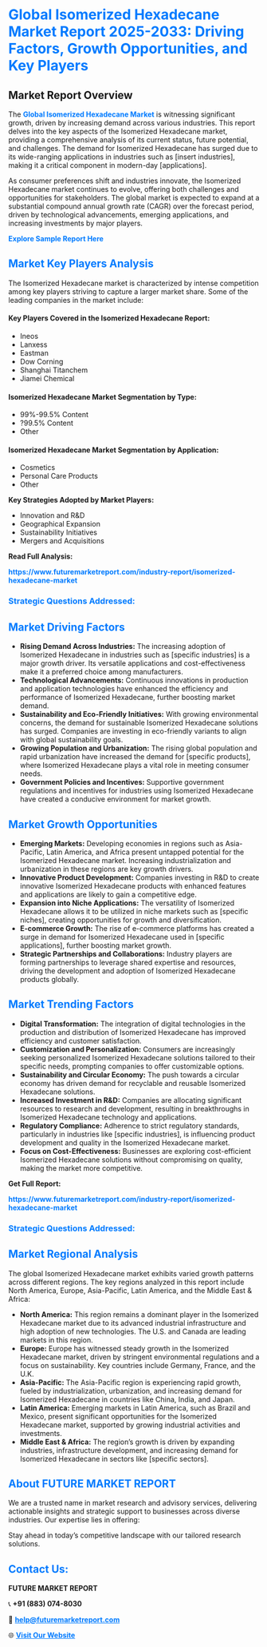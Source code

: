 <h1 style="color: #007BFF;">Global Isomerized Hexadecane Market Report 2025-2033: Driving Factors, Growth Opportunities, and Key Players</h1>

<section id="overview">
<h2>Market Report Overview</h2>
<p>The <a href="https://www.futuremarketreport.com/industry-report/isomerized-hexadecane-market" style="color: #007BFF; text-decoration: none;"><strong>Global Isomerized Hexadecane Market</strong></a> is witnessing significant growth, driven by increasing demand across various industries. This report delves into the key aspects of the Isomerized Hexadecane market, providing a comprehensive analysis of its current status, future potential, and challenges. The demand for Isomerized Hexadecane has surged due to its wide-ranging applications in industries such as [insert industries], making it a critical component in modern-day [applications].</p>
<p>As consumer preferences shift and industries innovate, the Isomerized Hexadecane market continues to evolve, offering both challenges and opportunities for stakeholders. The global market is expected to expand at a substantial compound annual growth rate (CAGR) over the forecast period, driven by technological advancements, emerging applications, and increasing investments by major players.</p>
</section>

<section id="overview">
<p><a href="https://www.futuremarketreport.com/request-sample/reportId=86965" style="color: #007BFF; text-decoration: none;"><strong>Explore Sample Report Here</strong></a></p>
</section>

<section id="key-players">
<h2 style="color: #007BFF;">Market Key Players Analysis</h2>
<p>The Isomerized Hexadecane market is characterized by intense competition among key players striving to capture a larger market share. Some of the leading companies in the market include:</p>
<h4>Key Players Covered in the Isomerized Hexadecane Report:</h4>
<ul><li>Ineos</li><li>Lanxess</li><li>Eastman</li><li>Dow Corning</li><li>Shanghai Titanchem</li><li>Jiamei Chemical</li></ul>
<h4>Isomerized Hexadecane Market Segmentation by Type:</h4>
<ul><li>99%-99.5% Content</li><li>?99.5% Content</li><li>Other</li></ul>

<h4>Isomerized Hexadecane Market Segmentation by Application:</h4>
<ul><li>Cosmetics</li><li>Personal Care Products</li><li>Other</li></ul>
<p><strong>Key Strategies Adopted by Market Players:</strong></p>
<ul>
<li>Innovation and R&D</li>
<li>Geographical Expansion</li>
<li>Sustainability Initiatives</li>
<li>Mergers and Acquisitions</li>
</ul>
</section>

<section>
<p><strong>Read Full Analysis: </strong></p><a href="https://www.futuremarketreport.com/industry-report/isomerized-hexadecane-market" style="color: #007BFF; text-decoration: none;"><strong>https://www.futuremarketreport.com/industry-report/isomerized-hexadecane-market</strong></a>
<h3 style="color: #007BFF;">Strategic Questions Addressed:</h3>
</section>

<section id="driving-factors">
<h2 style="color: #007BFF;">Market Driving Factors</h2>
<ul>
<li><strong>Rising Demand Across Industries:</strong> The increasing adoption of Isomerized Hexadecane in industries such as [specific industries] is a major growth driver. Its versatile applications and cost-effectiveness make it a preferred choice among manufacturers.</li>
<li><strong>Technological Advancements:</strong> Continuous innovations in production and application technologies have enhanced the efficiency and performance of Isomerized Hexadecane, further boosting market demand.</li>
<li><strong>Sustainability and Eco-Friendly Initiatives:</strong> With growing environmental concerns, the demand for sustainable Isomerized Hexadecane solutions has surged. Companies are investing in eco-friendly variants to align with global sustainability goals.</li>
<li><strong>Growing Population and Urbanization:</strong> The rising global population and rapid urbanization have increased the demand for [specific products], where Isomerized Hexadecane plays a vital role in meeting consumer needs.</li>
<li><strong>Government Policies and Incentives:</strong> Supportive government regulations and incentives for industries using Isomerized Hexadecane have created a conducive environment for market growth.</li>
</ul>
</section>

<section id="growth-opportunities">
<h2 style="color: #007BFF;">Market Growth Opportunities</h2>
<ul>
<li><strong>Emerging Markets:</strong> Developing economies in regions such as Asia-Pacific, Latin America, and Africa present untapped potential for the Isomerized Hexadecane market. Increasing industrialization and urbanization in these regions are key growth drivers.</li>
<li><strong>Innovative Product Development:</strong> Companies investing in R&D to create innovative Isomerized Hexadecane products with enhanced features and applications are likely to gain a competitive edge.</li>
<li><strong>Expansion into Niche Applications:</strong> The versatility of Isomerized Hexadecane allows it to be utilized in niche markets such as [specific niches], creating opportunities for growth and diversification.</li>
<li><strong>E-commerce Growth:</strong> The rise of e-commerce platforms has created a surge in demand for Isomerized Hexadecane used in [specific applications], further boosting market growth.</li>
<li><strong>Strategic Partnerships and Collaborations:</strong> Industry players are forming partnerships to leverage shared expertise and resources, driving the development and adoption of Isomerized Hexadecane products globally.</li>
</ul>
</section>

<section id="trending-factors">
<h2 style="color: #007BFF;">Market Trending Factors</h2>
<ul>
<li><strong>Digital Transformation:</strong> The integration of digital technologies in the production and distribution of Isomerized Hexadecane has improved efficiency and customer satisfaction.</li>
<li><strong>Customization and Personalization:</strong> Consumers are increasingly seeking personalized Isomerized Hexadecane solutions tailored to their specific needs, prompting companies to offer customizable options.</li>
<li><strong>Sustainability and Circular Economy:</strong> The push towards a circular economy has driven demand for recyclable and reusable Isomerized Hexadecane solutions.</li>
<li><strong>Increased Investment in R&D:</strong> Companies are allocating significant resources to research and development, resulting in breakthroughs in Isomerized Hexadecane technology and applications.</li>
<li><strong>Regulatory Compliance:</strong> Adherence to strict regulatory standards, particularly in industries like [specific industries], is influencing product development and quality in the Isomerized Hexadecane market.</li>
<li><strong>Focus on Cost-Effectiveness:</strong> Businesses are exploring cost-efficient Isomerized Hexadecane solutions without compromising on quality, making the market more competitive.</li>
</ul>
</section>

<section>
<p><strong>Get Full Report: </strong></p><a href="https://www.futuremarketreport.com/industry-report/isomerized-hexadecane-market" style="color: #007BFF; text-decoration: none;"><strong>https://www.futuremarketreport.com/industry-report/isomerized-hexadecane-market</strong></a>
<h3 style="color: #007BFF;">Strategic Questions Addressed:</h3>
</section>


<section id="regional-analysis">
<h2 style="color: #007BFF;">Market Regional Analysis</h2>
<p>The global Isomerized Hexadecane market exhibits varied growth patterns across different regions. The key regions analyzed in this report include North America, Europe, Asia-Pacific, Latin America, and the Middle East & Africa:</p>
<ul>
<li><strong>North America:</strong> This region remains a dominant player in the Isomerized Hexadecane market due to its advanced industrial infrastructure and high adoption of new technologies. The U.S. and Canada are leading markets in this region.</li>
<li><strong>Europe:</strong> Europe has witnessed steady growth in the Isomerized Hexadecane market, driven by stringent environmental regulations and a focus on sustainability. Key countries include Germany, France, and the U.K.</li>
<li><strong>Asia-Pacific:</strong> The Asia-Pacific region is experiencing rapid growth, fueled by industrialization, urbanization, and increasing demand for Isomerized Hexadecane in countries like China, India, and Japan.</li>
<li><strong>Latin America:</strong> Emerging markets in Latin America, such as Brazil and Mexico, present significant opportunities for the Isomerized Hexadecane market, supported by growing industrial activities and investments.</li>
<li><strong>Middle East & Africa:</strong> The region’s growth is driven by expanding industries, infrastructure development, and increasing demand for Isomerized Hexadecane in sectors like [specific sectors].</li>
</ul>
</section>

<footer>
<h2 style="color: #007BFF;">About FUTURE MARKET REPORT</h2>
<p>We are a trusted name in market research and advisory services, delivering actionable insights and strategic support to businesses across diverse industries. Our expertise lies in offering:</p>

<p>Stay ahead in today’s competitive landscape with our tailored research solutions.</p>

<h2 style="color: #007BFF;">Contact Us:</h2>
<p><strong>FUTURE MARKET REPORT</strong></p>
<p>📞 <strong>+91 (883) 074-8030</strong></p>
<p>📧 <strong><a href="mailto:help@futuremarketreport.com" style="color: #007BFF;">help@futuremarketreport.com</a></strong></p>
<p>🌐 <strong><a href="https://www.futuremarketreport.com/" style="color: #007BFF;">Visit Our Website</a></strong></p>
</footer>